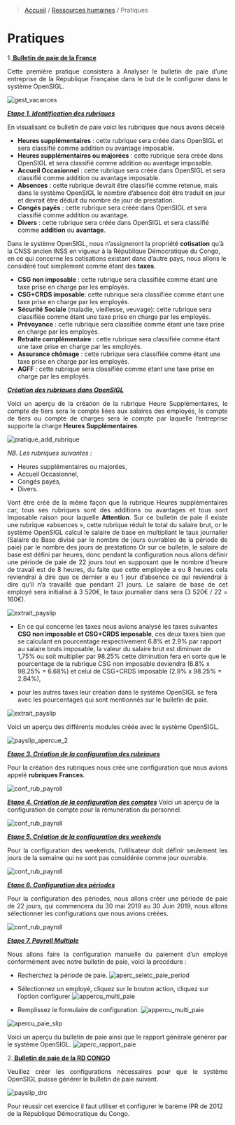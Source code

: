 > [Accueil](../index) / [Ressources humaines](./index) / Pratiques

# Pratiques

1.<strong><u> Bulletin de paie de la France </u></strong>

<div style='text-align: justify;'>
Cette première pratique consistera à Analyser le bulletin de paie d’une entreprise de la République Française dans le but de le configurer dans le système OpenSIGL.</div>

![gest_vacances](../../images/payroll/payslip_france.jpg)

<strong><u><em> Etape 1. Identification des rubriques </em></u></strong>
<div style='text-align: justify;'>
En visualisant ce bulletin de paie voici les rubriques que nous avons décelé</div>

- <strong>Heures supplémentaires</strong> : cette rubrique sera créée dans OpenSIGL et sera classifié comme addition ou avantage imposable.
- <strong>Heures supplémentaires ou majorées</strong> : cette rubrique sera créée dans OpenSIGL et sera classifié comme addition ou avantage imposable.
- <strong>Accueil Occasionnel</strong> : cette rubrique sera créée dans OpenSIGL et sera classifié comme addition ou avantage imposable.
- <strong>Absences</strong> : cette rubrique devrait être classifié comme retenue, mais dans le système OpenSIGL le nombre d’absence doit être traduit en jour et devrait être déduit du nombre de jour de prestation.
- <strong>Congés payés</strong> : cette rubrique sera créée dans OpenSIGL et sera classifié comme addition ou avantage.
- <strong>Divers</strong> : cette rubrique sera créée dans OpenSIGL et sera classifié comme <strong>addition</strong> ou <strong>avantage</strong>.

<div class = "bs-callout bs-callout-success">
Dans le système OpenSIGL, nous n’assigneront la propriété <strong>cotisation</strong> qu’à la CNSS ancien INSS en vigueur  à la République Démocratique du Congo, en ce qui concerne les cotisations existant dans d’autre pays, nous allons le considéré tout simplement comme étant des <strong>taxes</strong>. 
</div>

- <strong>CSG non imposable</strong> : cette rubrique sera classifiée comme étant une taxe prise en charge par les employés.
- <strong>CSG+CRDS imposable</strong>: cette rubrique sera classifiée comme étant une taxe prise en charge par les employés.
- <strong>Sécurité Sociale</strong> (maladie, vieillesse, veuvage): cette rubrique sera classifiée comme étant une taxe prise en charge par les employés.
- <strong>Prévoyance</strong> : cette rubrique sera classifiée comme étant une taxe prise en charge par les employés.
- <strong>Retraite complémentaire</strong> : cette rubrique sera classifiée comme étant une taxe prise en charge par les employés.
- <strong>Assurance chômage</strong> : cette rubrique sera classifiée comme étant une taxe prise en charge par les employés.
- <strong>AGFF</strong> : cette rubrique sera classifiée comme étant une taxe prise en charge par les employés.

<strong><u><em> Création des rubriques dans OpenSIGL </em></u></strong>

<div style='text-align: justify;'>
Voici un aperçu de la création de la rubrique Heure Supplémentaires, le compte de tiers sera le compte liées aux salaires des employés, le compte de tiers ou compte de charges sera le compte par laquelle l’entreprise supporte la charge <strong>Heures Supplémentaires</strong>.
</div>

![pratique_add_rubrique](../../images/payroll/pratique_add_rubrique.jpg)

<em> NB. Les rubriques suivantes :</em>
-	Heures supplémentaires ou majorées, 
-	Accueil Occasionnel, 
-	Congés payés,
-	Divers.

<div style='text-align: justify;'>
Vont être créé de la même façon que la rubrique Heures supplémentaires car, tous ses rubriques sont des additions ou avantages et tous sont Imposable raison pour laquelle 
<strong>Attention</strong>. Sur ce bulletin de paie il existe une rubrique «absences », cette rubrique réduit le total du salaire brut, or le système OpenSIGL calcul le salaire de base en multipliant le taux journalier (Salaire de Base divisé par le nombre de jours ouvrables de la période de paie) par le nombre des jours de prestations Or sur ce bulletin, le salaire de base est défini par heures, donc pendant la configuration nous allons définir une période de paie de 22 jours tout en supposant que le nombre d’heure de travail est de 8 heures, du faite que cette employée a eu 8 heures cela reviendrai à dire que ce dernier a eu 1 jour d’absence ce qui reviendrai à dire qu’il n’a travaillé que pendant 21 jours. Le salaire de base de cet employé sera initialisé à 3 520€, le taux journalier dans sera (3 520€ / 22 = 160€).</div> 

![extrait_payslip](../../images/payroll/extrait_payslip.jpg)

-	En ce qui concerne les taxes nous avions analysé les taxes suivantes <strong>CSG non imposable et CSG+CRDS imposable</strong>, ces deux taxes bien que se calculant en pourcentage respectivement 6.8% et 2.9% par rapport au salaire bruts imposable, la valeur du salaire brut est diminuer de 1,75% ou soit multiplier par 98.25% cette diminution fera en sorte que le pourcentage de la rubrique CSG non imposable deviendra (6.8% x 98.25% = 6.68%) et celui de CSG+CRDS imposable (2.9% x 98.25% = 2.84%),

-	pour les autres taxes leur création dans le système OpenSIGL se fera avec les pourcentages qui sont mentionnés sur le bulletin de paie.

![extrait_payslip](../../images/payroll/extrait_payslip_2.jpg)

Voici un aperçu des différents modules créée avec le système OpenSIGL.

![payslip_apercue_2](../../images/payroll/payslip_apercue_2.jpg)

<strong><u><em> Etape 3. Création de la configuration des rubriques </em></u></strong>
<div style='text-align: justify;'>
Pour la création des rubriques nous crée une configuration que nous avions appelé <strong>rubriques Frances</strong>.</div>

![conf_rub_payroll](../../images/payroll/conf_rub_payroll.jpg)

<strong><u><em> Etape 4. Création de la configuration des comptes</em></u></strong>
Voici un aperçu de la configuration de compte pour la rémunération du personnel.

![conf_rub_payroll](../../images/payroll/apercu_config_compte.jpg)

<strong><u><em> Etape 5. Création de la configuration des weekends </em></u></strong>
<div style='text-align: justify;'>
Pour la configuration des weekends, l’utilisateur doit définir seulement les jours de la semaine qui ne sont pas considérée comme jour ouvrable.</div>

![conf_rub_payroll](../../images/payroll/appercu_config_week.jpg)

<strong><u><em> Etape 6. Configuration des périodes</em></u></strong>
<div style='text-align: justify;'>
Pour la configuration des périodes, nous allons créer une période de paie de 22 jours, qui commencera du 30 mai 2019 au 30 Juin 2019, nous allons sélectionner les configurations que nous avions créées.</div>

![conf_rub_payroll](../../images/payroll/aperc_config_period.jpg)

<strong><u><em> Etape 7. Payroll Multiple </em></u></strong>
<div style='text-align: justify;'>
Nous allons faire la configuration manuelle du paiement d’un employé conformément avec notre bulletin de paie, voici la procédure :</div>

- Recherchez la période de paie.
![aperc_seletc_paie_period](../../images/payroll/aperc_seletc_paie_period.jpg)

- Sélectionnez un employé, cliquez sur le bouton action, cliquez sur l’option configurer
![appercu_multi_paie](../../images/payroll/appercu_multi_paie.jpg)


- Remplissez le formulaire de configuration.
![appercu_multi_paie](../../images/payroll/aper_paie_config_form.jpg)

![apercu_paie_slip](../../images/payroll/apercu_paie_slip.jpg)

Voici un aperçu du bulletin de paie ainsi que le rapport générale générer par le système OpenSIGL.
![aperc_rapport_paie](../../images/payroll/aperc_rapport_paie.jpg)

2.<strong><u> Bulletin de paie de la RD CONGO </u></strong>

<div style='text-align: justify;'>
Veuillez créer les configurations nécessaires pour que le système OpenSIGL puisse générer le bulletin de paie suivant.</div>

![payslip_drc](../../images/payroll/payslip_drc.jpg)

<div class = "bs-callout bs-callout-info">
Pour réussir cet exercice il faut utiliser et configurer le barème IPR de 2012 de la République Démocratique du Congo.
</div>
